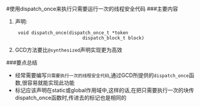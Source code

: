 #使用dispatch_once来执行只需要运行一次的线程安全代码
###主要内容

1. 声明:

		void dispatch_once(dispatch_once_t *token
								dispatch_block_t block)
								
2. GCD方法要比`@synthesized`声明实现更为高效

###要点总结
* 经常需要编写`只需要执行一次的线程安全代码`,通过GCD所提供的`dispatch_once`函数,很容易就能实现此功能
* 标记应该声明在static或global作用域中,这样的话,在把只需要执行一次的块传dispatch_once函数时,传进去的标记也是相同的